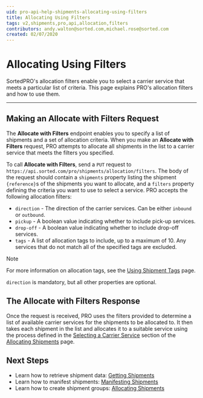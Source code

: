 ```yaml
---
uid: pro-api-help-shipments-allocating-using-filters
title: Allocating Using Filters
tags: v2,shipments,pro,api,allocation,filters
contributors: andy.walton@sorted.com,michael.rose@sorted.com
created: 02/07/2020
---
```

# Allocating Using Filters

SortedPRO's allocation filters enable you to select a carrier service that meets a particular list of criteria. This page explains PRO's allocation filters and how to use them.

---

## Making an Allocate with Filters Request

The **Allocate with Filters** endpoint enables you to specify a list of shipments and a set of allocation criteria. When you make an **Allocate with Filters** request, PRO attempts to allocate all shipments in the list to a carrier service that meets the filters you specified. 

To call **Allocate with Filters**, send a `PUT` request to `https://api.sorted.com/pro/shipments/allocation/filters`. The body of the request should contain a `shipments` property listing the shipment `{reference}`s of the shipments you want to allocate, and a `filters` property defining the criteria you want to use to select a service. PRO accepts the following allocation filters:

* `direction` - The direction of the carrier services. Can be either `inbound` or `outbound`.
* `pickup` - A boolean value indicating whether to include pick-up services.
* `drop-off` - A boolean value indicating whether to include drop-off services.
* `tags` - A list of allocation tags to include, up to a maximum of 10. Any services that do not match all of the specified tags are excluded.

> [!NOTE]
> For more information on allocation tags, see the [Using Shipment Tags](/pro/api/shipments/using_shipment_tags.html) page.

`direction` is mandatory, but all other properties are optional.

## The Allocate with Filters Response

Once the request is received, PRO uses the filters provided to determine a list of available carrier services for the shipments to be allocated to. It then takes each shipment in the list and allocates it to a suitable service using the process defined in the [Selecting a Carrier Service](/pro/api/shipments/allocating_shipments.html#selecting-a-carrier-service) section of the [Allocating Shipments](/pro/api/shipments/allocating_shipments.html) page.

<!-- Finally, PRO returns a  

<span class="commented-out">SKIPPING THE REST OF THIS OF NOW AS THERE ARE SOME INCONSISTENCIES IN THE DATA CONTRACT - THE REQUEST FILTERS AVAILABLE CARRIER SERVICES BUT THE RESPONSE IMPLIES THAT IT'S THE SHIPMENTS FOR ALLOCATION BEING FILTERED</span>

## Allocate with Filters Example -->

## Next Steps

* Learn how to retrieve shipment data: [Getting Shipments](/pro/api/shipments/getting_shipments.html)
* Learn how to manifest shipments: [Manifesting Shipments](/pro/api/shipments/manifesting_shipments.html)
* Learn how to create shipment groups: [Allocating Shipments](/pro/api/shipments/allocating_shipments.html)